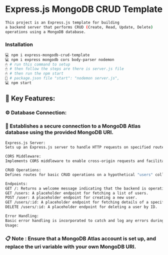 # Express.js MongoDB CRUD Template

```bash
This project is an Express.js template for building
a backend server that performs CRUD (Create, Read, Update, Delete)
operations using a MongoDB database.
```

### Installation

```bash
💻 npm i express-mongodb-crud-template
💻 npm i express mongodb cors body-parser nodemon
🖱 # run this command to setup 
🖱 # then follow the steps are there is server.js file
🖱 # then run the npm start 
📃 # package.json file "start": "nodemon server.js",
💻 npm start

```

## 🔑 Key Features:

### ⚙️ Database Connection:
### 🔩 Establishes a secure connection to a MongoDB Atlas database using the provided MongoDB URI.

```bash
Express.js Server:
Sets up an Express.js server to handle HTTP requests on specified routes.
```

```bash
CORS Middleware:
Implements CORS middleware to enable cross-origin requests and facilitate communication with frontend applications.
```

```bash
CRUD Operations:
Defines routes for basic CRUD operations on a hypothetical "users" collection in the MongoDB database.
```

```bash
Endpoints:
GET /: Returns a welcome message indicating that the backend is operational.
GET /users: A placeholder endpoint for fetching a list of users.
POST /user: A placeholder endpoint for creating a new user.
GET /users/:id: A placeholder endpoint for fetching details of a specific user by ID.
DELETE /users/:id: A placeholder endpoint for deleting a user by ID.
```

```bash
Error Handling:
Basic error handling is incorporated to catch and log any errors during database connection and server operation.
Usage:
```

### 📋 Note : Ensure that a MongoDB Atlas account is set up, and replace the uri variable with your own MongoDB URI.
